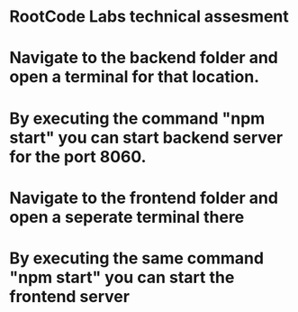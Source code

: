 # RootCode Labs technical assesment

# Navigate to the backend folder and open a terminal for that location.
# By executing the command "npm start" you can start backend server for the port 8060.

# Navigate to the frontend folder and open a seperate terminal there
# By executing the same command "npm start" you can start the frontend server

